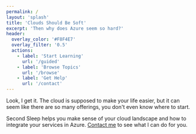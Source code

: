 ```yaml
---
permalink: /
layout: 'splash'
title: 'Clouds Should Be Soft'
excerpt: 'Then why does Azure seem so hard?'
header:
  overlay_color: '#F8F4E7'
  overlay_filter: '0.5'
  actions:
    - label: 'Start Learning'
      url: '/guided'
    - label: 'Browse Topics'
      url: '/browse'
    - label: 'Get Help'
      url: '/contact'
---
```

Look, I get it. The cloud is supposed to make your life easier, but it can seem like there are so many offerings, you don't even know where to start.

Second Sleep helps you make sense of your cloud landscape and how to integrate your services in Azure. [Contact me](/contact) to see what I can do for you.
